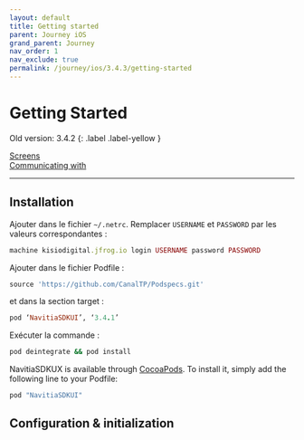 ```yaml
---
layout: default
title: Getting started
parent: Journey iOS
grand_parent: Journey
nav_order: 1
nav_exclude: true
permalink: /journey/ios/3.4.3/getting-started
---
```


# Getting Started

Old version: 3.4.2
{: .label .label-yellow }

[Screens](/navitia_sdk_docs/journey/ios/3.4.3/screens)<br>
[Communicating with](/navitia_sdk_docs/journey/ios/3.4.3/communicating-with)

---

## Installation

Ajouter dans le fichier `~/.netrc`. Remplacer `USERNAME` et `PASSWORD` par les valeurs correspondantes :
```ruby
machine kisiodigital.jfrog.io login USERNAME password PASSWORD
```
 
Ajouter dans le fichier Podfile :
```ruby
source 'https://github.com/CanalTP/Podspecs.git'
```
 
et dans la section target :
```ruby
pod ‘NavitiaSDKUI’, ‘3.4.1’
```
 
Exécuter la commande :
```ruby
pod deintegrate && pod install
```


NavitiaSDKUX is available through [CocoaPods](http://cocoapods.org). To install
it, simply add the following line to your Podfile:

```ruby
pod "NavitiaSDKUI"
```

## Configuration & initialization